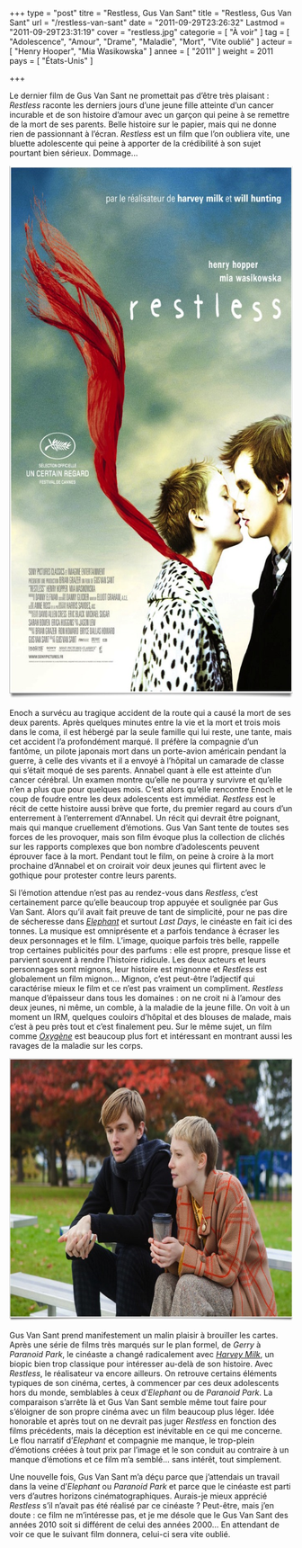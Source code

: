 +++
type = "post"
titre = "Restless, Gus Van Sant"
title = "Restless, Gus Van Sant"
url = "/restless-van-sant"
date = "2011-09-29T23:26:32"
Lastmod = "2011-09-29T23:31:19"
cover = "restless.jpg"
categorie = [ "À voir" ]
tag = [ "Adolescence", "Amour", "Drame", "Maladie", "Mort", "Vite oublié" ]
acteur = [ "Henry Hooper", "Mia Wasikowska" ]
annee = [ "2011" ]
weight = 2011
pays = [ "États-Unis" ]

+++

<p>Le dernier film de Gus Van Sant ne promettait pas d&rsquo;être très plaisant : <em>Restless</em> raconte les derniers jours d&rsquo;une jeune fille atteinte d&rsquo;un cancer incurable et de son histoire d&rsquo;amour avec un garçon qui peine à se remettre de la mort de ses parents. Belle histoire sur le papier, mais qui ne donne rien de passionnant à l&rsquo;écran. <em>Restless</em> est un film que l&rsquo;on oubliera vite, une bluette adolescente qui peine à apporter de la crédibilité à son sujet pourtant bien sérieux. Dommage…</p>
<div style="text-align: center;"><a href="http://www.allocine.fr/film/fichefilm_gen_cfilm=171731.html"><img class="aligncenter" style="border-style: initial; border-color: initial; border-width: 0px;" src="restless-gus-van-sant.jpg" alt="Restless gus van sant" width="690" height="948" border="0" /></a></div>
<p>Enoch a survécu au tragique accident de la route qui a causé la mort de ses deux parents. Après quelques minutes entre la vie et la mort et trois mois dans le coma, il est hébergé par la seule famille qui lui reste, une tante, mais cet accident l&rsquo;a profondément marqué. Il préfère la compagnie d&rsquo;un fantôme, un pilote japonais mort dans un porte-avion américain pendant la guerre, à celle des vivants et il a envoyé à l&rsquo;hôpital un camarade de classe qui s&rsquo;était moqué de ses parents. Annabel quant à elle est atteinte d&rsquo;un cancer cérébral. Un examen montre qu&rsquo;elle ne pourra y survivre et qu&rsquo;elle n&rsquo;en a plus que pour quelques mois. C&rsquo;est alors qu&rsquo;elle rencontre Enoch et le coup de foudre entre les deux adolescents est immédiat. <em>Restless</em> est le récit de cette histoire aussi brève que forte, du premier regard au cours d&rsquo;un enterrement à l&rsquo;enterrement d&rsquo;Annabel. Un récit qui devrait être poignant, mais qui manque cruellement d&rsquo;émotions. Gus Van Sant tente de toutes ses forces de les provoquer, mais son film évoque plus la collection de clichés sur les rapports complexes que bon nombre d&rsquo;adolescents peuvent éprouver face à la mort. Pendant tout le film, on peine à croire à la mort prochaine d&rsquo;Annabel et on croirait voir deux jeunes qui flirtent avec le gothique pour protester contre leurs parents.</p>
<p>Si l&rsquo;émotion attendue n&rsquo;est pas au rendez-vous dans <em>Restless</em>, c&rsquo;est certainement parce qu&rsquo;elle beaucoup trop appuyée et soulignée par Gus Van Sant. Alors qu&rsquo;il avait fait preuve de tant de simplicité, pour ne pas dire de sécheresse dans <em><a href="/2011/06/06/elephant-van-sant/">Elephant</a></em> et surtout <em>Last Days</em>, le cinéaste en fait ici des tonnes. La musique est omniprésente et a parfois tendance à écraser les deux personnages et le film. L&rsquo;image, quoique parfois très belle, rappelle trop certaines publicités pour des parfums : elle est propre, presque lisse et parvient souvent à rendre l&rsquo;histoire ridicule. Les deux acteurs et leurs personnages sont mignons, leur histoire est mignonne et <em>Restless</em> est globalement un film mignon… Mignon, c&rsquo;est peut-être l&rsquo;adjectif qui caractérise mieux le film et ce n&rsquo;est pas vraiment un compliment. <em>Restless</em> manque d&rsquo;épaisseur dans tous les domaines : on ne croit ni à l&rsquo;amour des deux jeunes, ni même, un comble, à la maladie de la jeune fille. On voit à un moment un IRM, quelques couloirs d&rsquo;hôpital et des blouses de malade, mais c&rsquo;est à peu près tout et c&rsquo;est finalement peu. Sur le même sujet, un film comme <em><a href="/2010/12/14/oxygene-van-nuffel/">Oxygène</a></em> est beaucoup plus fort et intéressant en montrant aussi les ravages de la maladie sur les corps.</p>
<div style="text-align: center;"><img class="aligncenter" style="border-style: initial; border-color: initial; border-width: 0px;" src="restless-hooper-wasikowska.jpg" alt="Restless hooper wasikowska" width="690" height="467" border="0" /></div>
<p>Gus Van Sant prend manifestement un malin plaisir à brouiller les cartes. Après une série de films très marqués sur le plan formel, de <em>Gerry</em> à <em>Paranoid Park</em>, le cinéaste a changé radicalement avec <em><a href="/2009/03/07/harvey-milk-gus-van-sant/">Harvey Milk</a></em>, un biopic bien trop classique pour intéresser au-delà de son histoire. Avec <em>Restless</em>, le réalisateur va encore ailleurs. On retrouve certains éléments typiques de son cinéma, certes, à commencer par ces deux adolescents hors du monde, semblables à ceux d&rsquo;<em>Elephant</em> ou de <em>Paranoid Park</em>. La comparaison s&rsquo;arrête là et Gus Van Sant semble même tout faire pour s&rsquo;éloigner de son propre cinéma avec un film beaucoup plus léger. Idée honorable et après tout on ne devrait pas juger <em>Restless</em> en fonction des films précédents, mais la déception est inévitable en ce qui me concerne. Le flou narratif d&rsquo;<em>Elephant</em> et compagnie me manque, le trop-plein d&rsquo;émotions créées à tout prix par l&rsquo;image et le son conduit au contraire à un manque d&rsquo;émotions et ce film m&rsquo;a semblé… sans intérêt, tout simplement.</p>
<p>Une nouvelle fois, Gus Van Sant m&rsquo;a déçu parce que j&rsquo;attendais un travail dans la veine d&rsquo;<em>Elephant</em> ou <em>Paranoid Park</em> et parce que le cinéaste est parti vers d&rsquo;autres horizons cinématographiques. Aurais-je mieux apprécié <em>Restless</em> s&rsquo;il n&rsquo;avait pas été réalisé par ce cinéaste ? Peut-être, mais j&rsquo;en doute : ce film ne m&rsquo;intéresse pas, et je me désole que le Gus Van Sant des années 2010 soit si différent de celui des années 2000… En attendant de voir ce que le suivant film donnera, celui-ci sera vite oublié.</p>

